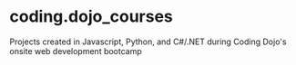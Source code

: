 # coding.dojo_courses
Projects created in Javascript, Python, and C#/.NET during Coding Dojo's onsite web development bootcamp
